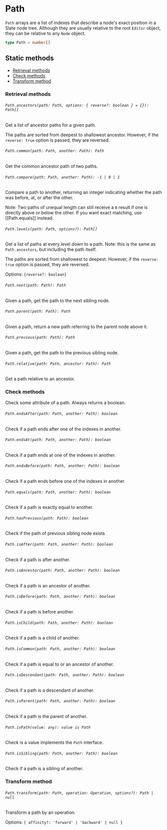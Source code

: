 # Path

`Path` arrays are a list of indexes that describe a node's exact position in a Slate node tree. Although they are usually relative to the root `Editor` object, they can be relative to any `Node` object.

```typescript
type Path = number[]
```

## Static methods

- [Retrieval methods](#retrieval-methods)
- [Check methods](#check-methods)
- [Transform method](#transform-method)

### Retrieval methods

###### `Path.ancestors(path: Path, options: { reverse?: boolean } = {}): Path[]`

Get a list of ancestor paths for a given path.

The paths are sorted from deepest to shallowest ancestor. However, if the
`reverse: true` option is passed, they are reversed.

###### `Path.common(path: Path, another: Path): Path`

Get the common ancestor path of two paths.

###### `Path.compare(path: Path, another: Path): -1 | 0 | 1`

Compare a path to another, returning an integer indicating whether the path
was before, at, or after the other.

Note: Two paths of unequal length can still receive a `0` result if one is
directly above or below the other. If you want exact matching, use
[[Path.equals]] instead.

###### `Path.levels(path: Path, options?): Path[]`

Get a list of paths at every level down to a path. Note: this is the same
as `Path.ancestors`, but including the path itself.

The paths are sorted from shallowest to deepest. However, if the `reverse: true` option is passed, they are reversed.

Options: `{reverse?: boolean}`

###### `Path.next(path: Path): Path`

Given a path, get the path to the next sibling node.

###### `Path.parent(path: Path): Path`

Given a path, return a new path referring to the parent node above it.

###### `Path.previous(path: Path): Path`

Given a path, get the path to the previous sibling node.

###### `Path.relative(path: Path, ancestor: Path): Path`

Get a path relative to an ancestor.

### Check methods

Check some attribute of a path. Always returns a boolean.

###### `Path.endsAfter(path: Path, another: Path): boolean`

Check if a path ends after one of the indexes in another.

###### `Path.endsAt(path: Path, another: Path): boolean`

Check if a path ends at one of the indexes in another.

###### `Path.endsBefore(path: Path, another: Path): boolean`

Check if a path ends before one of the indexes in another.

###### `Path.equals(path: Path, another: Path): boolean`

Check if a path is exactly equal to another.

###### `Path.hasPrevious(path: Path): boolean`

Check if the path of previous sibling node exists

###### `Path.isAfter(path: Path, another: Path): boolean`

Check if a path is after another.

###### `Path.isAncestor(path: Path, another: Path): boolean`

Check if a path is an ancestor of another.

###### `Path.isBefore(path: Path, another: Path): boolean`

Check if a path is before another.

###### `Path.isChild(path: Path, another: Path): boolean`

Check if a path is a child of another.

###### `Path.isCommon(path: Path, another: Path): boolean`

Check if a path is equal to or an ancestor of another.

###### `Path.isDescendant(path: Path, another: Path): boolean`

Check if a path is a descendant of another.

###### `Path.isParent(path: Path, another: Path): boolean`

Check if a path is the parent of another.

###### `Path.isPath(value: any): value is Path`

Check is a value implements the `Path` interface.

###### `Path.isSibling(path: Path, another: Path): boolean`

Check if a path is a sibling of another.

### Transform method

###### `Path.transform(path: Path, operation: Operation, options?): Path | null`

Transform a path by an operation.

Options: `{ affinity?: 'forward' | 'backward' | null }`
